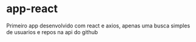 # app-react
Primeiro app desenvolvido com react e axios, apenas uma busca simples de usuarios e repos na api do github
